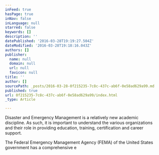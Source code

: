 ```yaml
---
inFeed: true
hasPage: true
inNav: false
inLanguage: null
starred: false
keywords: []
description: ''
datePublished: '2016-03-28T19:19:27.504Z'
dateModified: '2016-03-28T19:18:16.043Z'
authors: []
publisher:
  name: null
  domain: null
  url: null
  favicon: null
title: ''
author: []
sourcePath: _posts/2016-03-28-0f215235-7c8c-437c-ab6f-0e58ad629a99.md
published: true
url: 0f215235-7c8c-437c-ab6f-0e58ad629a99/index.html
_type: Article

---
```

Disaster and Emergency Management is a relatively new academic discipline. As such, it is important to understand the various organizations and their role in providing education, training, certification and career support.  

The Federal Emergency Management Agency (FEMA) of the United States government has a comprehensive e